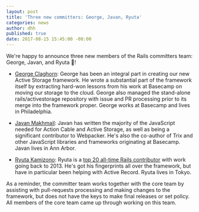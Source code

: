 ```yaml
---
layout: post
title: 'Three new committers: George, Javan, Ryuta'
categories: news
author: dhh
published: true
date: 2017-08-15 15:45:00 -08:00
---
```


We're happy to announce three new members of the Rails committers team: George, Javan, and Ryuta 🎉!

* [George Claghorn](https://twitter.com/georgeclaghorn): George has been an integral part in creating our new Active Storage framework. He wrote a substantial part of the framework itself by extracting hard-won lessons from his work at Basecamp on moving our storage to the cloud. George also managed the stand-alone rails/activestorage repository with issue and PR processing prior to its merge into the framework proper. George works at Basecamp and lives in Philadelphia.

* [Javan Makhmail](https://twitter.com/javan): Javan has written the majority of the JavaScript needed for Action Cable and Active Storage, as well as being a significant contributor to Webpacker. He's also the co-author of Trix and other JavaScript libraries and frameworks originating at Basecamp. Javan lives in Ann Arbor.

* [Ryuta Kamizono](https://twitter.com/kamipo): Ryuta is a [top 20 all-time Rails contributor](http://contributors.rubyonrails.org/contributors/ryuta-kamizono/commits) with work going back to 2013. He's got his fingerprints all over the framework, but have in particular been helping with Active Record. Ryuta lives in Tokyo.

As a reminder, the committer team works together with the core team by assisting with pull-requests processing and making changes to the framework, but does not have the keys to make final releases or set policy. All members of the core team came up through working on this team.
